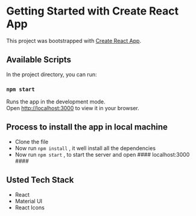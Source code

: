 # Getting Started with Create React App

This project was bootstrapped with [Create React App](https://github.com/facebook/create-react-app).

## Available Scripts

In the project directory, you can run:

### `npm start`

Runs the app in the development mode.\
Open [http://localhost:3000](http://localhost:3000) to view it in your browser.

## Process to install the app in local machine

- Clone the file
- Now run `npm install` , it well install all the dependencies
- Now run `npm start` , to start the server and open #### localhost:3000 ####

## Usted Tech Stack

- React
- Material UI
- React Icons
